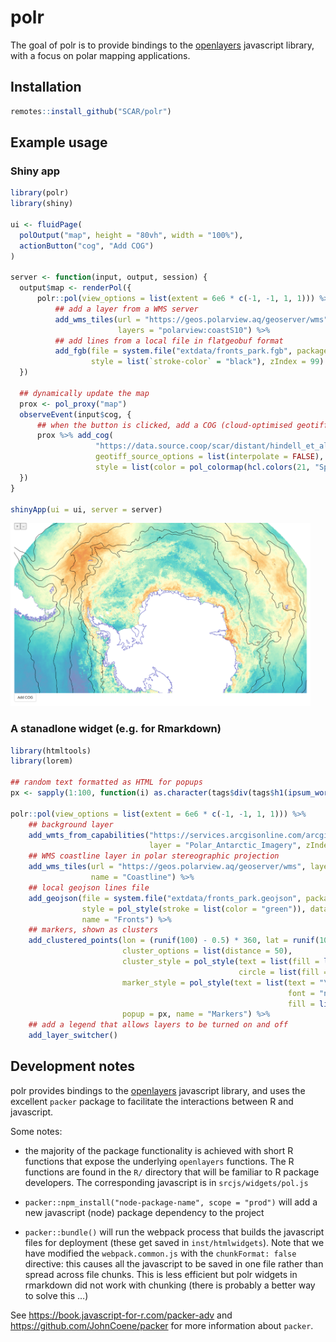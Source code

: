 
<!-- README.md is generated from README.Rmd. Please edit that file -->

# polr

<!-- badges: start -->
<!-- badges: end -->

The goal of polr is to provide bindings to the
[openlayers](https://openlayers.org/) javascript library, with a focus
on polar mapping applications.

## Installation

``` r
remotes::install_github("SCAR/polr")
```

## Example usage

### Shiny app

``` r
library(polr)
library(shiny)

ui <- fluidPage(
  polOutput("map", height = "80vh", width = "100%"),
  actionButton("cog", "Add COG")
)

server <- function(input, output, session) {
  output$map <- renderPol({
      polr::pol(view_options = list(extent = 6e6 * c(-1, -1, 1, 1))) %>%
          ## add a layer from a WMS server
          add_wms_tiles(url = "https://geos.polarview.aq/geoserver/wms",
                        layers = "polarview:coastS10") %>%
          ## add lines from a local file in flatgeobuf format
          add_fgb(file = system.file("extdata/fronts_park.fgb", package = "polr"),
                  style = list(`stroke-color` = "black"), zIndex = 99)
  })

  ## dynamically update the map
  prox <- pol_proxy("map")
  observeEvent(input$cog, {
      ## when the button is clicked, add a COG (cloud-optimised geotiff)
      prox %>% add_cog(
                   "https://data.source.coop/scar/distant/hindell_et_al-2020/Hi2023-aes_colony_weighted_cog.tif",
                   geotiff_source_options = list(interpolate = FALSE), opacity = 0.7,
                   style = list(color = pol_colormap(hcl.colors(21, "Spectral", rev = TRUE))))
  })
}

shinyApp(ui = ui, server = server)
```

<img src = "man/figures/polr-screenshot.png" style = "width:50vw;" />

### A stanadlone widget (e.g. for Rmarkdown)

``` r
library(htmltools)
library(lorem)

## random text formatted as HTML for popups
px <- sapply(1:100, function(i) as.character(tags$div(tags$h1(ipsum_words(3)), ipsum_words(5))))

polr::pol(view_options = list(extent = 6e6 * c(-1, -1, 1, 1))) %>%
    ## background layer
    add_wmts_from_capabilities("https://services.arcgisonline.com/arcgis/rest/services/Polar/Antarctic_Imagery/MapServer/WMTS/1.0.0/WMTSCapabilities.xml",
                               layer = "Polar_Antarctic_Imagery", zIndex = -1) %>%
    ## WMS coastline layer in polar stereographic projection
    add_wms_tiles(url = "https://geos.polarview.aq/geoserver/wms", layers = "polarview:coastS10",
                  name = "Coastline") %>%
    ## local geojson lines file
    add_geojson(file = system.file("extdata/fronts_park.geojson", package = "polr"),
                style = pol_style(stroke = list(color = "green")), data_proj = "EPSG:4326",
                name = "Fronts") %>%
    ## markers, shown as clusters
    add_clustered_points(lon = (runif(100) - 0.5) * 360, lat = runif(100) * -40 - 40,
                         cluster_options = list(distance = 50),
                         cluster_style = pol_style(text = list(fill = list(color = "blue")),
                                                   circle = list(fill = list(color = "orange"))),
                         marker_style = pol_style(text = list(text = "\uf041",
                                                              font = "normal 18px FontAwesome",
                                                              fill = list(color = "#00f"))),
                         popup = px, name = "Markers") %>%
    ## add a legend that allows layers to be turned on and off
    add_layer_switcher()
```

## Development notes

polr provides bindings to the [openlayers](https://openlayers.org/)
javascript library, and uses the excellent `packer` package to
facilitate the interactions between R and javascript.

Some notes:

- the majority of the package functionality is achieved with short R
  functions that expose the underlying `openlayers` functions. The R
  functions are found in the `R/` directory that will be familiar to R
  package developers. The corresponding javascript is in
  `srcjs/widgets/pol.js`

- `packer::npm_install("node-package-name", scope = "prod")` will add a
  new javascript (node) package dependency to the project

- `packer::bundle()` will run the webpack process that builds the
  javascript files for deployment (these get saved in
  `inst/htmlwidgets`). Note that we have modified the
  `webpack.common.js` with the `chunkFormat: false` directive: this
  causes all the javascript to be saved in one file rather than spread
  across file chunks. This is less efficient but polr widgets in
  rmarkdown did not work with chunking (there is probably a better way
  to solve this …)

See <https://book.javascript-for-r.com/packer-adv> and
<https://github.com/JohnCoene/packer> for more information about
`packer`.
